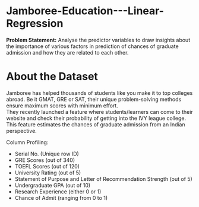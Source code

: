 # Jamboree-Education---Linear-Regression

**Problem Statement:**
Analyse the predictor variables to draw insights about the importance of various factors in prediction of chances of graduate admission and how they are related to each other.

  # About the Dataset  
Jamboree has helped thousands of students like you make it to top colleges abroad. Be it GMAT, GRE or SAT, their unique problem-solving methods ensure maximum scores with minimum effort.  
They recently launched a feature where students/learners can come to their website and check their probability of getting into the IVY league college. This feature estimates the chances of graduate admission from an Indian perspective.

Column Profiling:
* Serial No. (Unique row ID)
* GRE Scores (out of 340)
* TOEFL Scores (out of 120)
* University Rating (out of 5)
* Statement of Purpose and Letter of Recommendation Strength (out of 5)
* Undergraduate GPA (out of 10)
* Research Experience (either 0 or 1)
* Chance of Admit (ranging from 0 to 1)
